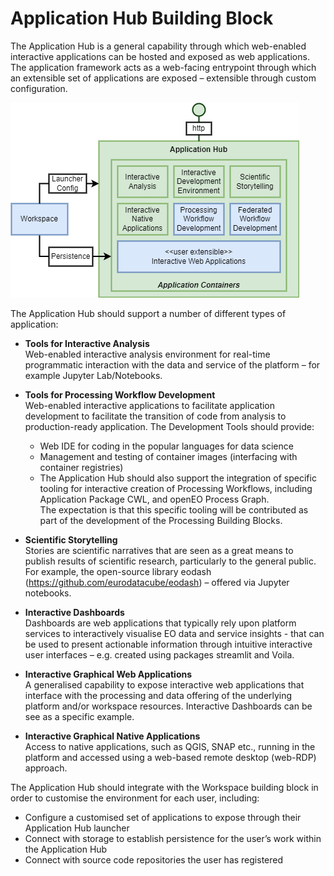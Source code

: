 # Application Hub Building Block

The Application Hub is a general capability through which web-enabled interactive applications can be hosted and exposed as web applications. The application framework acts as a web-facing entrypoint through which an extensible set of applications are exposed – extensible through custom configuration.

![Application Hub](diagrams/application-hub.drawio.png)

The Application Hub should support a number of different types of application:

* **Tools for Interactive Analysis**<br>
  Web-enabled interactive analysis environment for real-time programmatic interaction with the data and service of the platform – for example Jupyter Lab/Notebooks.

* **Tools for Processing Workflow Development**<br>
  Web-enabled interactive applications to facilitate application development to facilitate the transition of code from analysis to production-ready application. The Development Tools should provide:

    * Web IDE for coding in the popular languages for data science
    * Management and testing of container images (interfacing with container registries)
    * The Application Hub should also support the integration of specific tooling for interactive creation of Processing Workflows, including Application Package CWL, and openEO Process Graph.<br>
      The expectation is that this specific tooling will be contributed as part of the development of the Processing Building Blocks.

* **Scientific Storytelling**<br>
  Stories are scientific narratives that are seen as a great means to publish results of scientific research, particularly to the general public. For example, the open-source library eodash (https://github.com/eurodatacube/eodash) – offered via Jupyter notebooks.

* **Interactive Dashboards**<br>
  Dashboards are web applications that typically rely upon platform services to interactively visualise EO data and service insights - that can be used to present actionable information through intuitive interactive user interfaces – e.g. created using packages streamlit and Voila.

* **Interactive Graphical Web Applications**<br>
  A generalised capability to expose interactive web applications that interface with the processing and data offering of the underlying platform and/or workspace resources. Interactive Dashboards can be see as a specific example.

* **Interactive Graphical Native Applications**<br>
  Access to native applications, such as QGIS, SNAP etc., running in the platform and accessed using a web-based remote desktop (web-RDP) approach.

The Application Hub should integrate with the Workspace building block in order to customise the environment for each user, including:

* Configure a customised set of applications to expose through their Application Hub launcher
* Connect with storage to establish persistence for the user’s work within the Application Hub
* Connect with source code repositories the user has registered
